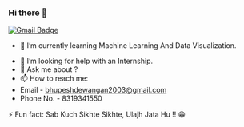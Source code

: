 ### Hi there 👋

[![Gmail Badge](https://img.shields.io/badge/-bhupeshdewangan2003@gmail.com-c14438?style=flat-square&logo=Gmail&logoColor=white&link=mailto:bhupeshdewangan2003@gmail.com)](mailto:bhupeshdewangan2003@gmail.com)

<!--
**BhupeshDewangan/BhupeshDewangan** is a ✨ _special_ ✨ repository because its `README.md` (this file) appears on your GitHub profile.

Here are some ideas to get you started:
-->

<!-- - 🔭 I’m currently working on ... -->
- 🌱 I’m currently learning Machine Learning And Data Visualization.
<!-- - 👯 I’m looking to collaborate on ... -->
- 🤔 I’m looking for help with an Internship.
- 💬 Ask me about ?
- 📫 How to reach me: 
- Email - bhupeshdewangan2003@gmail.com
- Phone No. - 8319341550
<!-- - 😄 Pronouns: -->
⚡ Fun fact: Sab Kuch Sikhte Sikhte, Ulajh Jata Hu !! 😁
